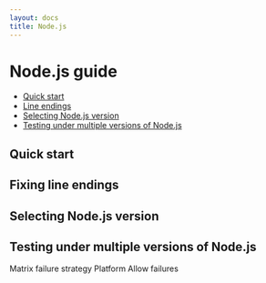 ```yaml
---
layout: docs
title: Node.js
---
```


# Node.js guide

* [Quick start](#quick-start)
* [Line endings](#line-endings)
* [Selecting Node.js version](#node-version)
* [Testing under multiple versions of Node.js](#versions-matrix)


<a id="quick-start"></a>
## Quick start



<a id="line-endings"></a>
## Fixing line endings



<a id="node-version"></a>
## Selecting Node.js version



<a id="versions-matrix"></a>
## Testing under multiple versions of Node.js


Matrix failure strategy
Platform
Allow failures


